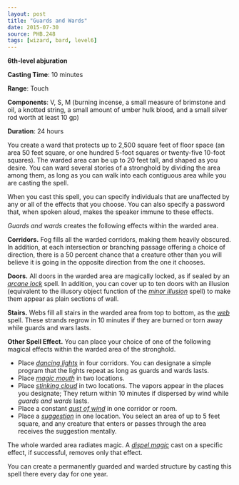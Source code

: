 ```yaml
---
layout: post
title: "Guards and Wards"
date: 2015-07-30
source: PHB.248
tags: [wizard, bard, level6]
---
```


**6th-level abjuration**

**Casting Time**: 10 minutes

**Range**: Touch

**Components**: V, S, M (burning incense, a small measure of brimstone and oil, a knotted string, a small amount of umber hulk blood, and a small silver rod worth at least 10 gp)

**Duration**: 24 hours

You create a ward that protects up to 2,500 square feet of floor space (an area 50 feet square, or one hundred 5-foot squares or twenty-five 10-foot squares). The warded area can be up to 20 feet tall, and shaped as you desire. You can ward several stories of a stronghold by dividing the area among them, as long as you can walk into each contiguous area while you are casting the spell.

When you cast this spell, you can specify individuals that are unaffected by any or all of the effects that you choose. You can also specify a password that, when spoken aloud, makes the speaker immune to these effects.

*Guards and wards* creates the following effects within the warded area.

**Corridors.** Fog fills all the warded corridors, making them heavily obscured. In addition, at each intersection or branching passage offering a choice of direction, there is a 50 percent chance that a creature other than you will believe it is going in the opposite direction from the one it chooses.

**Doors.** All doors in the warded area are magically locked, as if sealed by an *[arcane lock](arcane-lock/ "arcane lock (lvl 2)")* spell. In addition, you can cover up to ten doors with an illusion (equivalent to the illusory object function of the *[minor illusion](minor-illusion "minor illusion (cantrip)")* spell) to make them appear as plain sections of wall.

**Stairs.** Webs fill all stairs in the warded area from top to bottom, as the *[web](web "web (lvl 2)")* spell. These strands regrow in 10 minutes if they are burned or torn away while guards and wars lasts.

**Other Spell Effect.** You can place your choice of one of the following magical effects within the warded area of the stronghold.

* Place *[dancing lights](dancing-lights "dancing lights (cantrip)")* in four corridors. You can designate a simple program that the lights repeat as long as guards and wards lasts.
* Place *[magic mouth](magic-mouth "magic mouth (lvl 2)")* in two locations.
* Place *[stinking cloud](stinking-cloud "stinking cloud (lvl 3)")* in two locations. The vapors appear in the places you designate; They return within 10 minutes if dispersed by wind while *guards and wards* lasts.
* Place a constant *[gust of wind](gust-of-wind "gust of wind (lvl 2)")* in one corridor or room.
* Place a *[suggestion](suggestion "suggestion (lvl 2)")* in one location. You select an area of up to 5 feet square, and any creature that enters or passes through the area receives the suggestion mentally.

The whole warded area radiates magic. A *[dispel magic](dispel-magic "dispel magic (lvl 3)")* cast on a specific effect, if successful, removes only that effect.

You can create a permanently guarded and warded structure by casting this spell there every day for one year.
